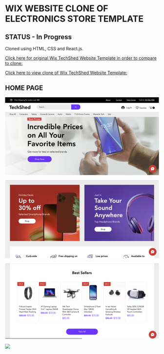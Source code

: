 # WIX WEBSITE CLONE OF ELECTRONICS STORE TEMPLATE

## STATUS - In Progress

Cloned using HTML, CSS and React.js. 

[Click here for original Wix TechShed Website Template in order to compare to clone:](https://www.wix.com/website-template/view/html/2860?siteId=29afdded-dd99-4657-8e90-e779027c13c6&metaSiteId=b13ae6bf-ed09-484d-a708-707c0bd807e7&originUrl=https%3A%2F%2Fwww.wix.com%2Fwebsite%2Ftemplates%2Fhtml%2Fonline-store%2Felectronics&tpClick=view_button)


[Click here to view clone of Wix TechShed Website Template:](https://practical-payne-a014b7.netlify.app/)

## HOME PAGE

![](src/assets/img/homepage-readme.png)

![](src/assets/img/homepage-readme2.png)

![](src/assets/img/homepage-readme3.png)

![](src/assets/img/homepage-readme4.png)

